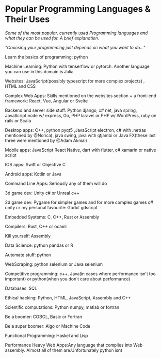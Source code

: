 # Popular Programming Languages & Their Uses
_Some of the most popular, currently used Programming languages and what they can be used for. A brief explanation._

_"Choosing your programming just depends on what you want to do..."_

Learn the basics of programming: python

Machine Learning: Python with tenserflow or pytorch. Another language you can use in this domain is Julia

Websites: JavaScript(possibly typescript for more complex projects) , HTML and CSS

Complex Web Apps: Skills mentioned on the websites section +  a front-end framework: React, Vue, Angular or Svelte

Backend and server side stuff: Python django, c# net, java spring, JavaScript node w/ express, Go, PHP laravel or PHP w/ WordPress, ruby on rails or Scala

Desktop apps: C++, python pyqt5 ,JavaScript electron, c# with .net(as mentioned by @Norica),  java swing, java with qtjambi or Java FX(these last three were mentioned by @Adam Akmal)

Mobile apps: JavaScript React Native, dart with flutter, c# xamarin or native script

IOS apps: Swift or Objective C

Android apps: Kotlin or Java

Command Line Apps: Seriously any of them will do

3d game dev: Unity c# or Unreal c++

2d game dev: Pygame for simpler games and for more complex games c# unity or my personal favourite: Godot gdscript

Embedded Systems: C, C++, Rust or Assembly

Compilers: Rust, C++  or ocaml

Kill yourself: Assembly

Data Science: python pandas or R

Automate stuff: python

WebScraping: python selenium or Java selenium

Competitive programming: c++, Java(in cases where performance isn't too important) or python(when you don't care about performance)

Databases: SQL

Ethical hacking: Python, HTML, JavaScript, Assembly and C++

Scientific computations: Python numpy,  matlab or fortran

Be a boomer: COBOL, Basic or Fortran

Be a super boomer: Algo or Machine Code

Functional Programming: Haskel and Lisp

Performance Heavy Web Apps:Any language that compiles into Web assembly. Almost all of them are.Unfortunately python isnt
